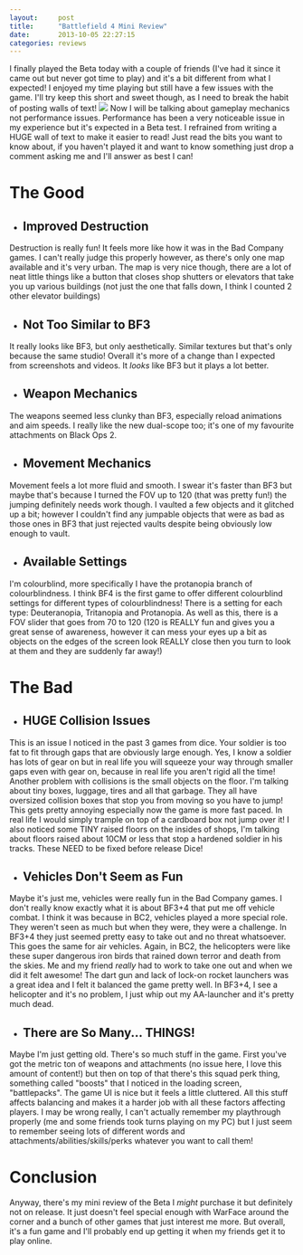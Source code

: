 ```yaml
---
layout:     post
title:      "Battlefield 4 Mini Review"
date:       2013-10-05 22:27:15
categories: reviews
---
```

I finally played the Beta today with a couple of friends (I've had it since it came out but never got time to play) and it's a bit different from what I expected! I enjoyed my time playing but still have a few issues with the game. I'll try keep this short and sweet though, as I need to break the habit of posting walls of text! ![](http://thecontrolleronline.com/wp/wp-content/uploads/2013/03/Battlefield-4-logo.jpg) Now I will be talking about gameplay mechanics not performance issues. Performance has been a very noticeable issue in my experience but it's expected in a Beta test. I refrained from writing a HUGE wall of text to make it easier to read! Just read the bits you want to know about, if you haven't played it and want to know something just drop a comment asking me and I'll answer as best I can! 
<!--more-->

# **The Good**

  * ## **Improved Destruction**

Destruction is really fun! It feels more like how it was in the Bad Company games. I can't really judge this properly however, as there's only one map available and it's very urban. The map is very nice though, there are a lot of neat little things like a button that closes shop shutters or elevators that take you up various buildings (not just the one that falls down, I think I counted 2 other elevator buildings)
  * ## **Not Too Similar to BF3**

It really looks like BF3, but only aesthetically. Similar textures but that's only because the same studio! Overall it's more of a change than I expected from screenshots and videos. It _looks_ like BF3 but it plays a lot better.
  * ## **Weapon Mechanics**

The weapons seemed less clunky than BF3, especially reload animations and aim speeds. I really like the new dual-scope too; it's one of my favourite attachments on Black Ops 2.
  * ## **Movement Mechanics**

Movement feels a lot more fluid and smooth. I swear it's faster than BF3 but maybe that's because I turned the FOV up to 120 (that was pretty fun!) the jumping definitely needs work though. I vaulted a few objects and it glitched up a bit; however I couldn't find any jumpable objects that were as bad as those ones in BF3 that just rejected vaults despite being obviously low enough to vault.
  * ## **Available Settings**

I'm colourblind, more specifically I have the protanopia branch of colourblindness. I think BF4 is the first game to offer different colourblind settings for different types of colourblindness! There is a setting for each type: Deuteranopia, Tritanopia and Protanopia. As well as this, there is a FOV slider that goes from 70 to 120 (120 is REALLY fun and gives you a great sense of awareness, however it can mess your eyes up a bit as objects on the edges of the screen look REALLY close then you turn to look at them and they are suddenly far away!)



# **The Bad**

  * ## **HUGE Collision Issues**

This is an issue I noticed in the past 3 games from dice. Your soldier is too fat to fit through gaps that are obviously large enough. Yes, I know a soldier has lots of gear on but in real life you will squeeze your way through smaller gaps even with gear on, because in real life you aren't rigid all the time! Another problem with collisions is the small objects on the floor. I'm talking about tiny boxes, luggage, tires and all that garbage. They all have oversized collision boxes that stop you from moving so you have to jump! This gets pretty annoying especially now the game is more fast paced. In real life I would simply trample on top of a cardboard box not jump over it! I also noticed some TINY raised floors on the insides of shops, I'm talking about floors raised about 10CM or less that stop a hardened soldier in his tracks. These NEED to be fixed before release Dice!
  * ## **Vehicles Don't Seem as Fun**

Maybe it's just me, vehicles were really fun in the Bad Company games. I don't really know exactly what it is about BF3+4 that put me off vehicle combat. I think it was because in BC2, vehicles played a more special role. They weren't seen as much but when they were, they were a challenge. In BF3+4 they just seemed pretty easy to take out and no threat whatsoever. This goes the same for air vehicles. Again, in BC2, the helicopters were like these super dangerous iron birds that rained down terror and death from the skies. Me and my friend _really_ had to work to take one out and when we did it felt awesome! The dart gun and lack of lock-on rocket launchers was a great idea and I felt it balanced the game pretty well. In BF3+4, I see a helicopter and it's no problem, I just whip out my AA-launcher and it's pretty much dead.
  * ## **There are So Many... THINGS!**

Maybe I'm just getting old. There's so much stuff in the game. First you've got the metric ton of weapons and attachments (no issue here, I love this amount of content!) but then on top of that there's this squad perk thing, something called "boosts" that I noticed in the loading screen, "battlepacks". The game UI is nice but it feels a little cluttered. All this stuff affects balancing and makes it a harder job with all these factors affecting players. I may be wrong really, I can't actually remember my playthrough properly (me and some friends took turns playing on my PC) but I just seem to remember seeing lots of different words and attachments/abilities/skills/perks whatever you want to call them!



# **Conclusion**

Anyway, there's my mini review of the Beta I _might_ purchase it but definitely not on release. It just doesn't feel special enough with WarFace around the corner and a bunch of other games that just interest me more. But overall, it's a fun game and I'll probably end up getting it when my friends get it to play online.
